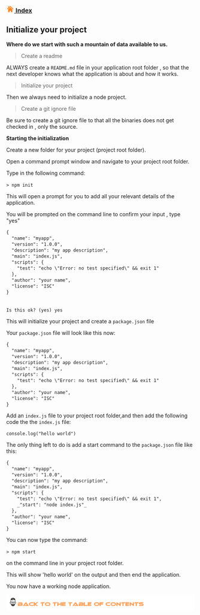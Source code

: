 ### [![Index](https://github.com/Roche-Olivier/help.windows10.nodejs.basics/blob/master/_content/_images/home.png "Index") Index](https://github.com/Roche-Olivier/help.windows10.nodejs.basics)

## Initialize your project
**Where do we start with such a mountain of data available to us.**

> Create a readme

ALWAYS create a `README.md` file in your application root folder , so that the next developer knows what the application is about and how it works.

> Initialize your project

Then we always need to initialize a node project.

> Create a git ignore file

Be sure to create a git ignore file to that all the binaries does not get checked in , only the source.

**Starting the initialization**

Create a new folder for your project (project root folder).

Open a command prompt window and navigate to your project root folder.

Type in the following command:

`> npm init`

This will open a prompt for you to add all your relevant details of the application.


You will be prompted on the command line to confirm your input , type "yes"
```
{
  "name": "myapp",
  "version": "1.0.0",
  "description": "my app description",
  "main": "index.js",
  "scripts": {
    "test": "echo \"Error: no test specified\" && exit 1"
  },
  "author": "your name",
  "license": "ISC"
}


Is this ok? (yes) yes
```
This will initialize your project and create a `package.json` file

Your `package.json` file will look like this now:
```
{
  "name": "myapp",
  "version": "1.0.0",
  "description": "my app description",
  "main": "index.js",
  "scripts": {
    "test": "echo \"Error: no test specified\" && exit 1"
  },
  "author": "your name",
  "license": "ISC"
}
```

Add an `index.js` file to your project root folder,and then add the following code the the `index.js` file:
```
console.log("hello world")
```

The only thing left to do is add a start command to the  `package.json` file like this:
```
{
  "name": "myapp",
  "version": "1.0.0",
  "description": "my app description",
  "main": "index.js",
  "scripts": {
    "test": "echo \"Error: no test specified\" && exit 1",
    _"start": "node index.js"_
  },
  "author": "your name",
  "license": "ISC"
}

```

You can now type the command:
 
`> npm start`

on the command line in your project root folder.


This will show 'hello world' on the output and then end the application.

You now have a working node application.



![Examples and lessons](https://github.com/Roche-Olivier/help.windows10.nodejs.basics/blob/master/_content/_images/footer.png "Examples and lessons")



